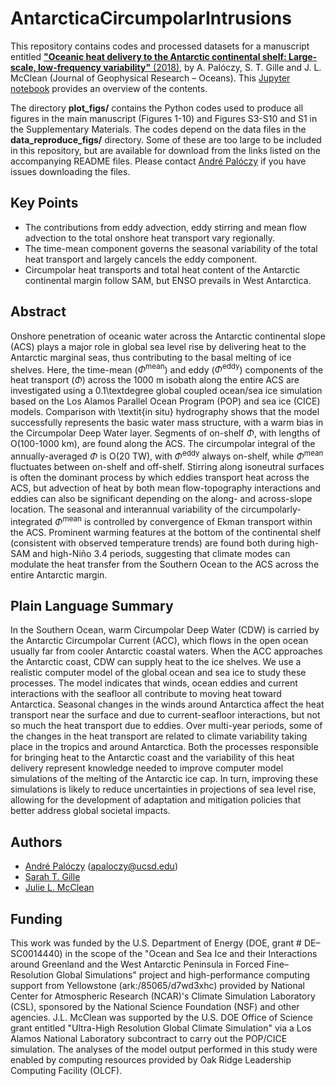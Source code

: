 # AntarcticaCircumpolarIntrusions
This repository contains codes and processed datasets for a manuscript entitled [**"Oceanic heat delivery to the Antarctic continental shelf: Large-scale, low-frequency variability"** (2018)](https://agupubs.onlinelibrary.wiley.com/doi/abs/10.1029/2018JC014345), by A. Palóczy, S. T. Gille and J. L. McClean (Journal of Geophysical Research – Oceans). This [Jupyter notebook](http://nbviewer.jupyter.org/github/apaloczy/AntarcticaCircumpolarIntrusions/blob/master/index.ipynb) provides an overview of the contents.

The directory **plot_figs/** contains the Python codes used to produce all figures in the main manuscript (Figures 1-10) and Figures S3-S10 and S1 in the Supplementary Materials. The codes depend on the data files in the **data_reproduce_figs/** directory. Some of these are too large to be included in this repository, but are available for download from the links listed on the accompanying README files. Please contact [André Palóczy](mailto:apaloczy@ucsd.edu) if you have issues downloading the files.

## Key Points
* The contributions from eddy advection, eddy stirring and mean flow advection to the total onshore heat transport vary regionally.
* The time-mean component governs the seasonal variability of the total heat transport and largely cancels the eddy component.
* Circumpolar heat transports and total heat content of the Antarctic continental margin follow SAM, but ENSO prevails in West Antarctica.

## Abstract
Onshore penetration of oceanic water across the Antarctic continental slope (ACS) plays a major role in global sea level rise by delivering heat to the Antarctic marginal seas, thus contributing to the basal melting of ice shelves. Here, the time-mean ($\Phi^\text{mean}$) and eddy ($\Phi^\text{eddy}$) components of the heat transport ($\Phi$) across the 1000 m isobath along the entire ACS are investigated using a 0.1\textdegree global coupled ocean/sea ice simulation based on the Los Alamos Parallel Ocean Program (POP) and sea ice (CICE) models. Comparison with \textit{in situ} hydrography shows that the model successfully represents the basic water mass structure, with a warm bias in the Circumpolar Deep Water layer. Segments of on-shelf $\Phi$, with lengths of O(100-1000 km), are found along the ACS. The circumpolar integral of the annually-averaged $\Phi$ is O(20 TW), with $\Phi^\text{eddy}$ always on-shelf, while $\Phi^\text{mean}$ fluctuates between on-shelf and off-shelf. Stirring along isoneutral surfaces is often the dominant process by which eddies transport heat across the ACS, but advection of heat by both mean flow-topography interactions and eddies can also be significant depending on the along- and across-slope location. The seasonal and interannual variability of the circumpolarly-integrated $\Phi^\text{mean}$ is controlled by convergence of Ekman transport within the ACS. Prominent warming features at the bottom of the continental shelf (consistent with observed temperature trends) are found both during high-SAM and high-Niño 3.4 periods, suggesting that climate modes can modulate the heat transfer from the Southern Ocean to the ACS across the entire Antarctic margin.

## Plain Language Summary
In the Southern Ocean, warm Circumpolar Deep Water (CDW) is carried by the Antarctic Circumpolar Current (ACC), which flows in the open ocean usually far from cooler Antarctic coastal waters. When the ACC approaches the Antarctic coast, CDW can supply heat to the ice shelves. We use a realistic computer model of the global ocean and sea ice to study these processes. The model indicates that winds, ocean eddies and current interactions with the seafloor all contribute to moving heat toward Antarctica. Seasonal changes in the winds around Antarctica affect the heat transport near the surface and due to current-seafloor interactions, but not so much the heat transport due to eddies. Over multi-year periods, some of the changes in the heat transport are related to climate variability taking place in the tropics and around Antarctica. Both the processes responsible for bringing heat to the Antarctic coast and the variability of this heat delivery represent knowledge needed to improve computer model simulations of the melting of the Antarctic ice cap. In turn, improving these simulations is likely to reduce uncertainties in projections of sea level rise, allowing for the development of adaptation and mitigation policies that better address global societal impacts.

## Authors
* [André Palóczy](http://scrippsscholars.ucsd.edu/apaloczy) (<apaloczy@ucsd.edu>)
* [Sarah T. Gille](http://scrippsscholars.ucsd.edu/sgille)
* [Julie L. McClean](http://scrippsscholars.ucsd.edu/jmcclean)

## Funding
This work was funded by the U.S. Department of Energy (DOE, grant \# DE–SC0014440) in the scope of the "Ocean and Sea Ice and their Interactions around Greenland and the West Antarctic Peninsula in Forced Fine–Resolution Global Simulations" project and high-performance computing support from Yellowstone (ark:/85065/d7wd3xhc) provided by National Center for Atmospheric Research (NCAR)'s Climate Simulation Laboratory (CSL), sponsored by the National Science Foundation (NSF) and other agencies. J.L. McClean was supported by the U.S. DOE Office of Science grant entitled "Ultra-High Resolution Global Climate Simulation" via a Los Alamos National Laboratory subcontract to carry out the POP/CICE simulation. The analyses of the model output performed in this study were enabled by computing resources provided by Oak Ridge Leadership Computing Facility (OLCF).
